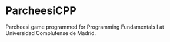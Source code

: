 # ParcheesiCPP
Parcheesi game programmed for Programming Fundamentals I at Universidad Complutense de Madrid.
